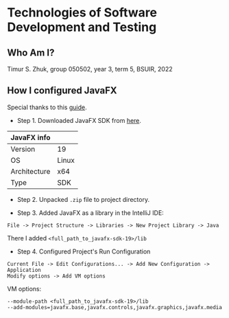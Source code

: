 # Technologies of Software Development and Testing

## Who Am I?

Timur S. Zhuk, group 050502, year 3, term 5, BSUIR, 2022

## How I configured JavaFX

Special thanks to this [guide](https://javabook.bloomu.edu/setupjavafx.html).

* Step 1. Downloaded JavaFX SDK from [here](https://gluonhq.com/products/javafx).

| JavaFX info | |
| - | - |
| Version | 19 |
| OS | Linux |
| Architecture | x64 |
| Type | SDK |

* Step 2. Unpacked `.zip` file to project directory.

* Step 3. Added JavaFX as a library in the IntelliJ IDE:

```
File -> Project Structure -> Libraries -> New Project Library -> Java
```

There I added `<full_path_to_javafx-sdk-19>/lib`

* Step 4. Configured Project's Run Configuration

```
Current File -> Edit Configurations... -> Add New Configuration -> Application
Modify options -> Add VM options
```

VM options:
```
--module-path <full_path_to_javafx-sdk-19>/lib
--add-modules=javafx.base,javafx.controls,javafx.graphics,javafx.media
```
